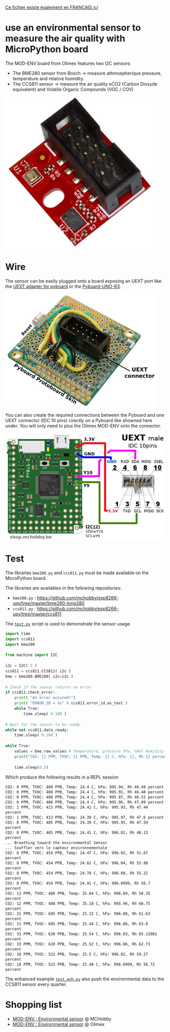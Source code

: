 [Ce fichier existe également en FRANCAIS ici](readme.md)

# use an environmental sensor to measure the air quality with MicroPython board

The MOD-ENV board from Olimex features two I2C sensors:
* The BME280 sensor from Bosch -> measure athmospherique pressure, temperature and relative humidity.
* The CCS811 sensor -> measure the air quality eCO2 (Carbon Dioxyde equivalent) and Volatile Organic Compounds (VOC / COV)

![MOD-ENV sensor from Olimex](docs/_static/modenv.jpg)

# Wire
The sensor can be easily plugged onto a board exposing an UEXT port like the [UEXT adapter for pyboard](https://github.com/mchobby/pyboard-driver/tree/master/UEXT) or the [Pyboard-UNO-R3](https://shop.mchobby.be/fr/nouveaute/1745-adaptateur-pyboard-vers-uno-r3-extra-3232100017450.html).

![UEXT connector for Pyboard](docs/_static/uext-breakout.jpg)

You can also create the required connections between the Pyboard and one UEXT connector (IDC 10 pins) cirectly on a Pyboard like showned here under. You will only need to plus the Olimex MOD-ENV onto the connector.

![I2C sur on UEXT connector](docs/_static/modenv-to-pyboard.jpg)

# Test
The libraries `bme280.py` and `ccs811.py` must be made available on the MicroPython board.

The libraries are availables in the following repositories:
* `bme280.py` : https://github.com/mchobby/esp8266-upy/tree/master/bme280-bmp280
* `ccs811.py` : https://github.com/mchobby/esp8266-upy/tree/master/ccs811

The [`test.py`](examples/test.py) script is used to demonstrate the sensor usage.

``` Python
import time
import ccs811
import bme280

from machine import I2C

i2c = I2C( 2 )
ccs811 = ccs811.CCS811( i2c )
bme = bme280.BME280( i2c=i2c )

# Check if the sensor returns an error
if ccs811.check_error:
	print( "An error occured!")
	print( "ERROR_ID = %s" % ccs811.error_id.as_text )
	while True:
		time.sleep( 0.100 )

# Wait for the sensor to be ready
while not ccs811.data_ready:
	time.sleep( 0.100 )

while True:
	values = bme.raw_values # Temperature, pressure hPa, %Rel Humidity
	print("CO2: {} PPM, TVOC: {} PPB, Temp: {} C, hPa: {}, Rh {} percent".format(ccs811.eco2, ccs811.tvoc, values[0], values[1], values[2]) )

	time.sleep(0.5)
```

Which produce the following results in a REPL session

```
CO2: 0 PPM, TVOC: 400 PPB, Temp: 24.4 C, hPa: 995.94, Rh 46.49 percent
CO2: 0 PPM, TVOC: 400 PPB, Temp: 24.4 C, hPa: 995.91, Rh 46.48 percent
CO2: 0 PPM, TVOC: 400 PPB, Temp: 24.4 C, hPa: 995.87, Rh 46.52 percent
CO2: 0 PPM, TVOC: 400 PPB, Temp: 24.4 C, hPa: 995.96, Rh 47.09 percent
CO2: 1 PPM, TVOC: 413 PPB, Temp: 24.41 C, hPa: 995.93, Rh 47.44 percent
CO2: 1 PPM, TVOC: 413 PPB, Temp: 24.39 C, hPa: 995.97, Rh 47.6 percent
CO2: 0 PPM, TVOC: 405 PPB, Temp: 24.39 C, hPa: 995.95, Rh 47.59 percent
CO2: 0 PPM, TVOC: 405 PPB, Temp: 24.41 C, hPa: 996.02, Rh 48.13 percent
... Breathing toward the environmental Sensor
... Souffler vers le capteur environnementale
CO2: 8 PPM, TVOC: 454 PPB, Temp: 24.47 C, hPa: 996.02, Rh 51.67 percent
CO2: 8 PPM, TVOC: 454 PPB, Temp: 24.62 C, hPa: 996.04, Rh 53.98 percent
CO2: 8 PPM, TVOC: 454 PPB, Temp: 24.78 C, hPa: 996.08, Rh 55.22 percent
CO2: 8 PPM, TVOC: 454 PPB, Temp: 24.91 C, hPa: 996.0999, Rh 56.7 percent
CO2: 12 PPM, TVOC: 480 PPB, Temp: 25.04 C, hPa: 996.04, Rh 58.35 percent
CO2: 12 PPM, TVOC: 480 PPB, Temp: 25.18 C, hPa: 995.96, Rh 60.75 percent
CO2: 31 PPM, TVOC: 605 PPB, Temp: 25.32 C, hPa: 996.08, Rh 61.63 percent
CO2: 31 PPM, TVOC: 605 PPB, Temp: 25.44 C, hPa: 996.06, Rh 63.0 percent
CO2: 33 PPM, TVOC: 620 PPB, Temp: 25.54 C, hPa: 996.03, Rh 65.12001 percent
CO2: 33 PPM, TVOC: 620 PPB, Temp: 25.52 C, hPa: 996.06, Rh 62.73 percent
CO2: 18 PPM, TVOC: 523 PPB, Temp: 25.5 C, hPa: 996.02, Rh 59.27 percent
CO2: 18 PPM, TVOC: 523 PPB, Temp: 25.48 C, hPa: 996.0999, Rh 56.72 percent
```

The enhanced example [`test_enh.py`](examples/test_enh.py) also push the environmental data to the CCS811 sensor every quarter.

# Shopping list
* [MOD-ENV : Environmental sensor](https://shop.mchobby.be/fr/uext/1780-capteur-environnementale-tout-en-un-bme280-ccs811-3232100017801.html) @ MCHobby
* [MOD-ENV : Environmental sensor](https://www.olimex.com/Products/Modules/Sensors/MOD-ENV/open-source-hardware) @ Olimex

